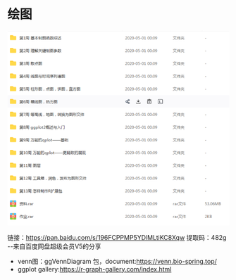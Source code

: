 # 绘图

![content](content.png)

链接：https://pan.baidu.com/s/196FCPPMP5YDlMLtiKC8Xqw 
提取码：482g 
--来自百度网盘超级会员V5的分享


* venn图：ggVennDiagram 包，document:https://venn.bio-spring.top/   
* ggplot gallery:https://r-graph-gallery.com/index.html
